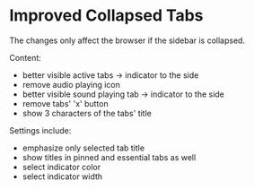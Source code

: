 
# Improved Collapsed Tabs

The changes only affect the browser if the sidebar is collapsed.

Content:
 - better visible active tabs -> indicator to the side
 - remove audio playing icon
 - better visible sound playing tab -> indicator to the side
 - remove tabs' 'x' button
 - show 3 characters of the tabs' title
 
 Settings include:
 - emphasize only selected tab title
 - show titles in pinned and essential tabs as well
 - select indicator color
 - select indicator width
